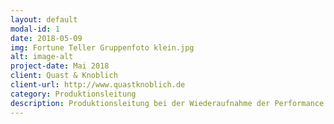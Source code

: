 ```yaml
---
layout: default
modal-id: 1
date: 2018-05-09
img: Fortune Teller Gruppenfoto klein.jpg
alt: image-alt
project-date: Mai 2018
client: Quast & Knoblich
client-url: http://www.quastknoblich.de
category: Produktionsleitung
description: Produktionsleitung bei der Wiederaufnahme der Performance "Fortune Teller" des Berliner Performanceduos Quast & Knoblich in den Sophiensälen / Berlin - Erstellung des Finanzplans, Betreuung des Budgets, die Erstellen von Zeitplänen, Kommunikation mit dem Spielort und den Beteiligten, Organisation und Betreuung der Proben und Aufführungen, sowie Abrechnung des Projekts. 
---
```

